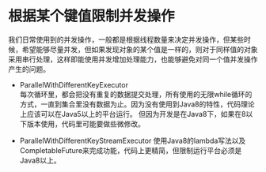根据某个键值限制并发操作
=====================

我们日常使用到的并发操作，一般都是根据线程数量来决定并发操作，但某些时候，希望能够尽量并发，但如果发现对象的某个值是一样的，则对于同样值的对象采用串行处理，这样即能使用并发增加处理能力，也能够避免对同一个值并发操作产生的问题。

- ParallelWithDifferentKeyExecutor  
	每次循环里，都会把没有重复的数据提交处理，所有使用的无限while循环的方式，一直到集合里没有数据为止。因为没有使用到Java8的特性，代码理论上应该可以在Java5以上的平台运行。
	但因为开发是在Java8下，如果在8以下版本使用，代码里可能要做些微修改。
	
- ParallelWithDifferentKeyStreamExecutor
	使用Java8的lambda写法以及CompletableFuture来完成功能，代码上更精简，但限制运行平台必须是Java8以上。
	
